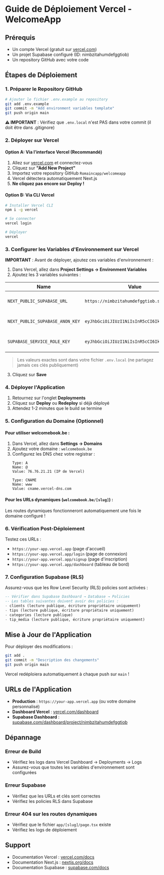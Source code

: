 # Guide de Déploiement Vercel - WelcomeApp

## Prérequis
- Un compte Vercel (gratuit sur [vercel.com](https://vercel.com))
- Un projet Supabase configuré (ID: nimbzitahumdefggtiob)
- Un repository GitHub avec votre code

## Étapes de Déploiement

### 1. Préparer le Repository GitHub

```bash
# Ajouter le fichier .env.example au repository
git add .env.example
git commit -m "Add environment variables template"
git push origin main
```

**⚠️ IMPORTANT** : Vérifiez que `.env.local` n'est PAS dans votre commit (il doit être dans .gitignore)

### 2. Déployer sur Vercel

#### Option A: Via l'interface Vercel (Recommandé)

1. Allez sur [vercel.com](https://vercel.com) et connectez-vous
2. Cliquez sur **"Add New Project"**
3. Importez votre repository GitHub `Romaincapp/welcomeapp`
4. Vercel détectera automatiquement Next.js
5. **Ne cliquez pas encore sur Deploy !**

#### Option B: Via CLI Vercel

```bash
# Installer Vercel CLI
npm i -g vercel

# Se connecter
vercel login

# Déployer
vercel
```

### 3. Configurer les Variables d'Environnement sur Vercel

**IMPORTANT** : Avant de déployer, ajoutez ces variables d'environnement :

1. Dans Vercel, allez dans **Project Settings → Environment Variables**
2. Ajoutez les 3 variables suivantes :

| Name | Value | Environment |
|------|-------|-------------|
| `NEXT_PUBLIC_SUPABASE_URL` | `https://nimbzitahumdefggtiob.supabase.co` | Production, Preview, Development |
| `NEXT_PUBLIC_SUPABASE_ANON_KEY` | `eyJhbGciOiJIUzI1NiIsInR5cCI6IkpXVCJ9...` | Production, Preview, Development |
| `SUPABASE_SERVICE_ROLE_KEY` | `eyJhbGciOiJIUzI1NiIsInR5cCI6IkpXVCJ9...` | Production, Preview, Development |

> Les valeurs exactes sont dans votre fichier `.env.local` (ne partagez jamais ces clés publiquement)

3. Cliquez sur **Save**

### 4. Déployer l'Application

1. Retournez sur l'onglet **Deployments**
2. Cliquez sur **Deploy** ou **Redeploy** si déjà déployé
3. Attendez 1-2 minutes que le build se termine

### 5. Configuration du Domaine (Optionnel)

#### Pour utiliser welcomebook.be :

1. Dans Vercel, allez dans **Settings → Domains**
2. Ajoutez votre domaine : `welcomebook.be`
3. Configurez les DNS chez votre registrar :
   ```
   Type: A
   Name: @
   Value: 76.76.21.21 (IP de Vercel)

   Type: CNAME
   Name: www
   Value: cname.vercel-dns.com
   ```

#### Pour les URLs dynamiques (`welcomebook.be/[slug]`) :

Les routes dynamiques fonctionneront automatiquement une fois le domaine configuré !

### 6. Vérification Post-Déploiement

Testez ces URLs :
- `https://your-app.vercel.app` (page d'accueil)
- `https://your-app.vercel.app/login` (page de connexion)
- `https://your-app.vercel.app/signup` (page d'inscription)
- `https://your-app.vercel.app/dashboard` (tableau de bord)

### 7. Configuration Supabase (RLS)

Assurez-vous que les Row Level Security (RLS) policies sont activées :

```sql
-- Vérifier dans Supabase Dashboard → Database → Policies
-- Les tables suivantes doivent avoir des policies :
- clients (lecture publique, écriture propriétaire uniquement)
- tips (lecture publique, écriture propriétaire uniquement)
- categories (lecture publique)
- tip_media (lecture publique, écriture propriétaire uniquement)
```

## Mise à Jour de l'Application

Pour déployer des modifications :

```bash
git add .
git commit -m "Description des changements"
git push origin main
```

Vercel redéploiera automatiquement à chaque push sur `main` !

## URLs de l'Application

- **Production** : `https://your-app.vercel.app` (ou votre domaine personnalisé)
- **Dashboard Vercel** : [vercel.com/dashboard](https://vercel.com/dashboard)
- **Supabase Dashboard** : [supabase.com/dashboard/project/nimbzitahumdefggtiob](https://supabase.com/dashboard/project/nimbzitahumdefggtiob)

## Dépannage

### Erreur de Build
- Vérifiez les logs dans Vercel Dashboard → Deployments → Logs
- Assurez-vous que toutes les variables d'environnement sont configurées

### Erreur Supabase
- Vérifiez que les URLs et clés sont correctes
- Vérifiez les policies RLS dans Supabase

### Erreur 404 sur les routes dynamiques
- Vérifiez que le fichier `app/[slug]/page.tsx` existe
- Vérifiez les logs de déploiement

## Support

- Documentation Vercel : [vercel.com/docs](https://vercel.com/docs)
- Documentation Next.js : [nextjs.org/docs](https://nextjs.org/docs)
- Documentation Supabase : [supabase.com/docs](https://supabase.com/docs)
